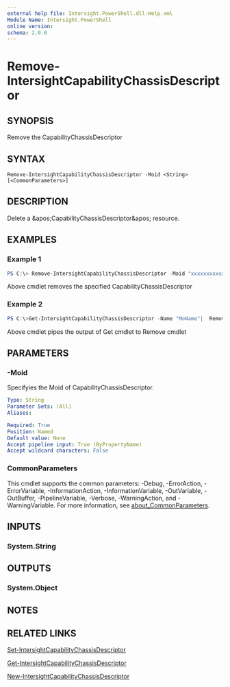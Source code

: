 ```yaml
---
external help file: Intersight.PowerShell.dll-Help.xml
Module Name: Intersight.PowerShell
online version:
schema: 2.0.0
---
```


# Remove-IntersightCapabilityChassisDescriptor

## SYNOPSIS
Remove the CapabilityChassisDescriptor

## SYNTAX

```
Remove-IntersightCapabilityChassisDescriptor -Moid <String> [<CommonParameters>]
```

## DESCRIPTION
Delete a &amp;apos;CapabilityChassisDescriptor&amp;apos; resource.

## EXAMPLES

### Example 1
```powershell
PS C:\> Remove-IntersightCapabilityChassisDescriptor -Moid "xxxxxxxxxxxxxxxxxxxxxxxxxxx"
```
Above cmdlet removes the specified CapabilityChassisDescriptor 

### Example 2
```powershell
PS C:\>Get-IntersightCapabilityChassisDescriptor -Name "MoName"|  Remove-IntersightCapabilityChassisDescriptor
```
Above cmdlet pipes the output of Get cmdlet to Remove cmdlet

## PARAMETERS

### -Moid
Specifyies the Moid of CapabilityChassisDescriptor.

```yaml
Type: String
Parameter Sets: (All)
Aliases:

Required: True
Position: Named
Default value: None
Accept pipeline input: True (ByPropertyName)
Accept wildcard characters: False
```

### CommonParameters
This cmdlet supports the common parameters: -Debug, -ErrorAction, -ErrorVariable, -InformationAction, -InformationVariable, -OutVariable, -OutBuffer, -PipelineVariable, -Verbose, -WarningAction, and -WarningVariable. For more information, see [about_CommonParameters](http://go.microsoft.com/fwlink/?LinkID=113216).

## INPUTS

### System.String

## OUTPUTS

### System.Object
## NOTES

## RELATED LINKS

[Set-IntersightCapabilityChassisDescriptor](./Set-IntersightCapabilityChassisDescriptor.md)

[Get-IntersightCapabilityChassisDescriptor](./Get-IntersightCapabilityChassisDescriptor.md)

[New-IntersightCapabilityChassisDescriptor](./New-IntersightCapabilityChassisDescriptor.md)

